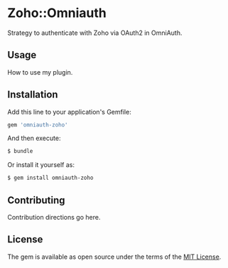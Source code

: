 # Zoho::Omniauth
Strategy to authenticate with Zoho via OAuth2 in OmniAuth.

## Usage
How to use my plugin.

## Installation
Add this line to your application's Gemfile:

```ruby
gem 'omniauth-zoho'
```

And then execute:
```bash
$ bundle
```

Or install it yourself as:
```bash
$ gem install omniauth-zoho
```

## Contributing
Contribution directions go here.

## License
The gem is available as open source under the terms of the [MIT License](http://opensource.org/licenses/MIT).
